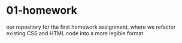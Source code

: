 # 01-homework
our repository for the first homework assignment, where we refactor existing CSS and HTML code into a more legible format
